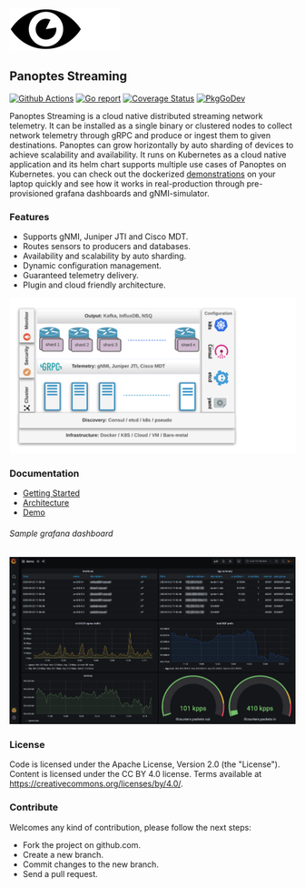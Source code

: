![panoptes logo](/docs/imgs/panoptes_streaming_logo.png)

## Panoptes Streaming

[![Github Actions](https://github.com/yahoo/panoptes-stream/workflows/panoptes-stream/badge.svg)](https://github.com/yahoo/panoptes-stream/actions?query=workflow%3Apanoptes-stream) [![Go report](https://goreportcard.com/badge/github.com/yahoo/panoptes-stream)](https://goreportcard.com/report/github.com/yahoo/panoptes-stream)  [![Coverage Status](https://coveralls.io/repos/github/yahoo/panoptes-stream/badge.svg?branch=master&service=github)](https://coveralls.io/github/yahoo/panoptes-stream) [![PkgGoDev](https://pkg.go.dev/badge/github.com/yahoo/panoptes-stream?tab=doc)](https://pkg.go.dev/github.com/yahoo/panoptes-stream?tab=doc)

Panoptes Streaming is a cloud native distributed streaming network telemetry. It can be installed as a single binary or clustered nodes to collect network telemetry through gRPC and produce or ingest them to given destinations. Panoptes can grow horizontally by auto sharding of devices to achieve scalability and availability. It runs on Kubernetes as a cloud native application and its helm chart supports multiple use cases of Panoptes on Kubernetes. you can check out the dockerized [demonstrations](/docs/demo_list.md) on your laptop quickly and see how it works in real-production through pre-provisioned grafana dashboards and gNMI-simulator.

### Features
- Supports gNMI, Juniper JTI and Cisco MDT.
- Routes sensors to producers and databases. 
- Availability and scalability by auto sharding.
- Dynamic configuration management.
- Guaranteed telemetry delivery.
- Plugin and cloud friendly architecture.

![panoptes steaming](/docs/imgs/diagram.png)
### Documentation
- [Getting Started](/docs/getting_started.md)
- [Architecture](/docs/architecture.md)
- [Demo](/docs/demo_list.md)

###### Sample grafana dashboard
![demo grafana](/docs/imgs/grafana.png)

### License
Code is licensed under the Apache License, Version 2.0 (the "License").
Content is licensed under the CC BY 4.0 license. Terms available at https://creativecommons.org/licenses/by/4.0/.

### Contribute
Welcomes any kind of contribution, please follow the next steps:

- Fork the project on github.com.
- Create a new branch.
- Commit changes to the new branch.
- Send a pull request.
